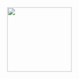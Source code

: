 <p align="left">
    <br>
    <img src="https://kfhrostochek.ru/img/logo_kfhr.png" width="150"/>
    <br>
<p>
